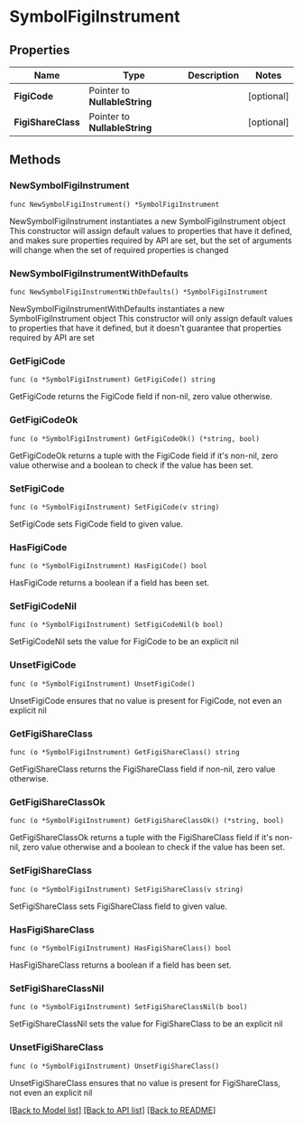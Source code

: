 # SymbolFigiInstrument

## Properties

Name | Type | Description | Notes
------------ | ------------- | ------------- | -------------
**FigiCode** | Pointer to **NullableString** |  | [optional] 
**FigiShareClass** | Pointer to **NullableString** |  | [optional] 

## Methods

### NewSymbolFigiInstrument

`func NewSymbolFigiInstrument() *SymbolFigiInstrument`

NewSymbolFigiInstrument instantiates a new SymbolFigiInstrument object
This constructor will assign default values to properties that have it defined,
and makes sure properties required by API are set, but the set of arguments
will change when the set of required properties is changed

### NewSymbolFigiInstrumentWithDefaults

`func NewSymbolFigiInstrumentWithDefaults() *SymbolFigiInstrument`

NewSymbolFigiInstrumentWithDefaults instantiates a new SymbolFigiInstrument object
This constructor will only assign default values to properties that have it defined,
but it doesn't guarantee that properties required by API are set

### GetFigiCode

`func (o *SymbolFigiInstrument) GetFigiCode() string`

GetFigiCode returns the FigiCode field if non-nil, zero value otherwise.

### GetFigiCodeOk

`func (o *SymbolFigiInstrument) GetFigiCodeOk() (*string, bool)`

GetFigiCodeOk returns a tuple with the FigiCode field if it's non-nil, zero value otherwise
and a boolean to check if the value has been set.

### SetFigiCode

`func (o *SymbolFigiInstrument) SetFigiCode(v string)`

SetFigiCode sets FigiCode field to given value.

### HasFigiCode

`func (o *SymbolFigiInstrument) HasFigiCode() bool`

HasFigiCode returns a boolean if a field has been set.

### SetFigiCodeNil

`func (o *SymbolFigiInstrument) SetFigiCodeNil(b bool)`

 SetFigiCodeNil sets the value for FigiCode to be an explicit nil

### UnsetFigiCode
`func (o *SymbolFigiInstrument) UnsetFigiCode()`

UnsetFigiCode ensures that no value is present for FigiCode, not even an explicit nil
### GetFigiShareClass

`func (o *SymbolFigiInstrument) GetFigiShareClass() string`

GetFigiShareClass returns the FigiShareClass field if non-nil, zero value otherwise.

### GetFigiShareClassOk

`func (o *SymbolFigiInstrument) GetFigiShareClassOk() (*string, bool)`

GetFigiShareClassOk returns a tuple with the FigiShareClass field if it's non-nil, zero value otherwise
and a boolean to check if the value has been set.

### SetFigiShareClass

`func (o *SymbolFigiInstrument) SetFigiShareClass(v string)`

SetFigiShareClass sets FigiShareClass field to given value.

### HasFigiShareClass

`func (o *SymbolFigiInstrument) HasFigiShareClass() bool`

HasFigiShareClass returns a boolean if a field has been set.

### SetFigiShareClassNil

`func (o *SymbolFigiInstrument) SetFigiShareClassNil(b bool)`

 SetFigiShareClassNil sets the value for FigiShareClass to be an explicit nil

### UnsetFigiShareClass
`func (o *SymbolFigiInstrument) UnsetFigiShareClass()`

UnsetFigiShareClass ensures that no value is present for FigiShareClass, not even an explicit nil

[[Back to Model list]](../README.md#documentation-for-models) [[Back to API list]](../README.md#documentation-for-api-endpoints) [[Back to README]](../README.md)


